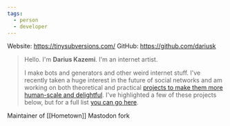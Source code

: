 ```yaml
---
tags:
  - person
  - developer
---
```

Website: <https://tinysubversions.com/>
GitHub: <https://github.com/dariusk>

> Hello. I'm **Darius Kazemi**. I'm an internet artist.
>
> I make bots and generators and other weird internet stuff. I've recently taken a huge interest in the future of social networks and am working on both theoretical and practical [projects to make them more human-scale and delightful](https://runyourown.social/). I've highlighted a few of these projects below, but for a full list [you can go here](http://tinysubversions.com/projects).

Maintainer of [[Hometown]] Mastodon fork